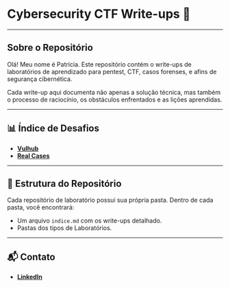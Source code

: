 #  Cybersecurity CTF Write-ups 📖

---


## Sobre o Repositório

Olá! Meu nome é Patrícia. Este repositório contém o write-ups de laboratórios de aprendizado para pentest, CTF, casos forenses, e afins de segurança cibernética.

Cada write-up aqui documenta não apenas a solução técnica, mas também o processo de raciocínio, os obstáculos enfrentados e as lições aprendidas.

---

## 📊 Índice de Desafios

* [**Vulhub**](./vulhub/indice-vul.md)
* [**Real Cases**](./real-cases/indice-real.md)

---

## 📂 Estrutura do Repositório

Cada repositório de laboratório possui sua própria pasta. Dentro de cada pasta, você encontrará:
* Um arquivo `indice.md` com os write-ups detalhado.
* Pastas dos tipos de Laboratórios.

---

## 📬 Contato

* [**LinkedIn**](https://www.linkedin.com/in/patricia-canossa-gagliardi/)